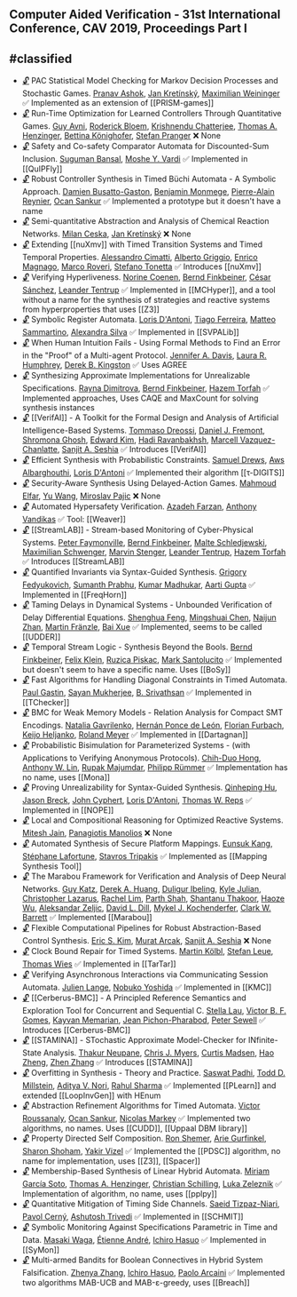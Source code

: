 ## Computer Aided Verification - 31st International Conference, CAV 2019, Proceedings Part I
#classified
---
-	[🔓](https://doi.org/10.1007/978-3-030-25540-4_29) PAC Statistical Model Checking for Markov Decision Processes and Stochastic Games.
	[Pranav Ashok](https://dblp.org/pid/200/8227.html), [Jan Kretínský](https://dblp.org/pid/95/6511.html), [Maximilian Weininger](https://dblp.org/pid/194/2910.html)
	✅ Implemented as an extension of [[PRISM-games]]
-	[🔓](https://doi.org/10.1007/978-3-030-25540-4_36) Run-Time Optimization for Learned Controllers Through Quantitative Games.
	[Guy Avni](https://dblp.org/pid/07/10110.html), [Roderick Bloem](https://dblp.org/pid/80/1300.html), [Krishnendu Chatterjee](https://dblp.org/pid/92/5602.html), [Thomas A. Henzinger](https://dblp.org/pid/h/ThomasAHenzinger.html), [Bettina Könighofer](https://dblp.org/pid/117/3735.html), [Stefan Pranger](https://dblp.org/pid/244/8267.html)
	❌ None
-	[🔓](https://doi.org/10.1007/978-3-030-25540-4_4) Safety and Co-safety Comparator Automata for Discounted-Sum Inclusion.
	[Suguman Bansal](https://dblp.org/pid/217/4777.html), [Moshe Y. Vardi](https://dblp.org/pid/v/MosheYVardi.html)
	✅ Implemented in [[QuIPFly]]
-	[🔓](https://doi.org/10.1007/978-3-030-25540-4_33) Robust Controller Synthesis in Timed Büchi Automata - A Symbolic Approach.
	[Damien Busatto-Gaston](https://dblp.org/pid/194/2532.html), [Benjamin Monmege](https://dblp.org/pid/85/733.html), [Pierre-Alain Reynier](https://dblp.org/pid/55/5954.html), [Ocan Sankur](https://dblp.org/pid/11/7805.html)
	✅ Implemented a prototype but it doesn't have a name
-	[🔓](https://doi.org/10.1007/978-3-030-25540-4_28) Semi-quantitative Abstraction and Analysis of Chemical Reaction Networks.
	[Milan Ceska](https://dblp.org/pid/213/3728.html), [Jan Kretínský](https://dblp.org/pid/95/6511.html)
	❌ None
-	[🔓](https://doi.org/10.1007/978-3-030-25540-4_21) Extending [[nuXmv]] with Timed Transition Systems and Timed Temporal Properties.
	[Alessandro Cimatti](https://dblp.org/pid/13/5961.html), [Alberto Griggio](https://dblp.org/pid/19/3686.html), [Enrico Magnago](https://dblp.org/pid/244/8257.html), [Marco Roveri](https://dblp.org/pid/83/563.html), [Stefano Tonetta](https://dblp.org/pid/t/StefanoTonetta.html)
	✅ Introduces [[nuXmv]]
-	[🔓](https://doi.org/10.1007/978-3-030-25540-4_7) Verifying Hyperliveness.
	[Norine Coenen](https://dblp.org/pid/167/7922.html), [Bernd Finkbeiner](https://dblp.org/pid/73/4443.html), [César Sánchez](https://dblp.org/pid/38/1858.html), [Leander Tentrup](https://dblp.org/pid/143/2715.html)
	✅ Implemented in [[MCHyper]], and a tool without a name for the synthesis of strategies and reactive systems from hyperproperties that uses [[Z3]]
-	[🔓](https://doi.org/10.1007/978-3-030-25540-4_1) Symbolic Register Automata.
	[Loris D'Antoni](https://dblp.org/pid/85/770.html), [Tiago Ferreira](https://dblp.org/pid/201/3471.html), [Matteo Sammartino](https://dblp.org/pid/120/2179.html), [Alexandra Silva](https://dblp.org/pid/92/1378-1.html)
	✅ Implemented in [[SVPALib]]
-	[🔓](https://doi.org/10.1007/978-3-030-25540-4_20) When Human Intuition Fails - Using Formal Methods to Find an Error in the "Proof" of a Multi-agent Protocol.
	[Jennifer A. Davis](https://dblp.org/pid/72/871.html), [Laura R. Humphrey](https://dblp.org/pid/144/8597.html), [Derek B. Kingston](https://dblp.org/pid/41/6176.html)
	✅ Uses AGREE
-	[🔓](https://doi.org/10.1007/978-3-030-25540-4_13) Synthesizing Approximate Implementations for Unrealizable Specifications.
	[Rayna Dimitrova](https://dblp.org/pid/69/2960.html), [Bernd Finkbeiner](https://dblp.org/pid/73/4443.html), [Hazem Torfah](https://dblp.org/pid/140/9733.html)
	✅ Implemented approaches, Uses CAQE and MaxCount for solving synthesis instances
-	[🔓](https://doi.org/10.1007/978-3-030-25540-4_25) [[VerifAI]] - A Toolkit for the Formal Design and Analysis of Artificial Intelligence-Based Systems.
	[Tommaso Dreossi](https://dblp.org/pid/117/9140.html), [Daniel J. Fremont](https://dblp.org/pid/144/7602.html), [Shromona Ghosh](https://dblp.org/pid/164/5676.html), [Edward Kim](https://dblp.org/pid/06/445.html), [Hadi Ravanbakhsh](https://dblp.org/pid/134/9799.html), [Marcell Vazquez-Chanlatte](https://dblp.org/pid/192/1518.html), [Sanjit A. Seshia](https://dblp.org/pid/s/SanjitASeshia.html)
	✅ Introduces [[VerifAI]]
-	[🔓](https://doi.org/10.1007/978-3-030-25540-4_15) Efficient Synthesis with Probabilistic Constraints.
	[Samuel Drews](https://dblp.org/pid/182/9259.html), [Aws Albarghouthi](https://dblp.org/pid/90/8295.html), [Loris D'Antoni](https://dblp.org/pid/85/770.html)
	✅ Implemented their algorithm [[τ-DIGITS]]
-	[🔓](https://doi.org/10.1007/978-3-030-25540-4_10) Security-Aware Synthesis Using Delayed-Action Games.
	[Mahmoud Elfar](https://dblp.org/pid/198/8166.html), [Yu Wang](https://dblp.org/pid/02/5889-44.html), [Miroslav Pajic](https://dblp.org/pid/74/7446.html)
	❌ None
-	[🔓](https://doi.org/10.1007/978-3-030-25540-4_11) Automated Hypersafety Verification.
	[Azadeh Farzan](https://dblp.org/pid/89/148.html), [Anthony Vandikas](https://dblp.org/pid/241/7113.html)
	✅ Tool: [[Weaver]]
-	[🔓](https://doi.org/10.1007/978-3-030-25540-4_24) [[StreamLAB]] - Stream-based Monitoring of Cyber-Physical Systems.
	[Peter Faymonville](https://dblp.org/pid/05/7445.html), [Bernd Finkbeiner](https://dblp.org/pid/73/4443.html), [Malte Schledjewski](https://dblp.org/pid/244/8206.html), [Maximilian Schwenger](https://dblp.org/pid/191/6041.html), [Marvin Stenger](https://dblp.org/pid/189/1078.html), [Leander Tentrup](https://dblp.org/pid/143/2715.html), [Hazem Torfah](https://dblp.org/pid/140/9733.html)
	✅ Introduces [[StreamLAB]]
-	[🔓](https://doi.org/10.1007/978-3-030-25540-4_14) Quantified Invariants via Syntax-Guided Synthesis.
	[Grigory Fedyukovich](https://dblp.org/pid/43/8810.html), [Sumanth Prabhu](https://dblp.org/pid/206/6798-1.html), [Kumar Madhukar](https://dblp.org/pid/134/8956.html), [Aarti Gupta](https://dblp.org/pid/18/2229.html)
	✅ Implemented in [[FreqHorn]]
-	[🔓](https://doi.org/10.1007/978-3-030-25540-4_37) Taming Delays in Dynamical Systems - Unbounded Verification of Delay Differential Equations.
	[Shenghua Feng](https://dblp.org/pid/232/3100.html), [Mingshuai Chen](https://dblp.org/pid/169/1207.html), [Naijun Zhan](https://dblp.org/pid/63/1911.html), [Martin Fränzle](https://dblp.org/pid/34/3263.html), [Bai Xue](https://dblp.org/pid/74/2716-1.html)
	✅ Implemented, seems to be called [[UDDER]]
-	[🔓](https://doi.org/10.1007/978-3-030-25540-4_35) Temporal Stream Logic - Synthesis Beyond the Bools.
	[Bernd Finkbeiner](https://dblp.org/pid/73/4443.html), [Felix Klein](https://dblp.org/pid/80/8313-1.html), [Ruzica Piskac](https://dblp.org/pid/p/RuzicaPiskac.html), [Mark Santolucito](https://dblp.org/pid/115/9332.html)
	✅ Implemented but doesn't seem to have a specific name. Uses [[BoSy]]
-	[🔓](https://doi.org/10.1007/978-3-030-25540-4_3) Fast Algorithms for Handling Diagonal Constraints in Timed Automata.
	[Paul Gastin](https://dblp.org/pid/g/PaulGastin.html), [Sayan Mukherjee](https://dblp.org/pid/52/5375-2.html), [B. Srivathsan](https://dblp.org/pid/86/8295.html)
	✅ Implemented in [[TChecker]]
-	[🔓](https://doi.org/10.1007/978-3-030-25540-4_19) BMC for Weak Memory Models - Relation Analysis for Compact SMT Encodings.
	[Natalia Gavrilenko](https://dblp.org/pid/244/8281.html), [Hernán Ponce de León](https://dblp.org/pid/57/11444.html), [Florian Furbach](https://dblp.org/pid/157/6706.html), [Keijo Heljanko](https://dblp.org/pid/h/KeijoHeljanko.html), [Roland Meyer](https://dblp.org/pid/86/3051.html)
	✅ Implemented in [[Dartagnan]]
-	[🔓](https://doi.org/10.1007/978-3-030-25540-4_27) Probabilistic Bisimulation for Parameterized Systems - (with Applications to Verifying Anonymous Protocols).
	[Chih-Duo Hong](https://dblp.org/pid/00/8296.html), [Anthony W. Lin](https://dblp.org/pid/38/2655.html), [Rupak Majumdar](https://dblp.org/pid/71/1981.html), [Philipp Rümmer](https://dblp.org/pid/79/5611.html)
	✅ Implementation has no name, uses [[Mona]]
-	[🔓](https://doi.org/10.1007/978-3-030-25540-4_18) Proving Unrealizability for Syntax-Guided Synthesis.
	[Qinheping Hu](https://dblp.org/pid/201/4822.html), [Jason Breck](https://dblp.org/pid/148/1307.html), [John Cyphert](https://dblp.org/pid/211/9268.html), [Loris D'Antoni](https://dblp.org/pid/85/770.html), [Thomas W. Reps](https://dblp.org/pid/r/TWReps.html)
	✅ Implemented in [[NOPE]]
-	[🔓](https://doi.org/10.1007/978-3-030-25540-4_32) Local and Compositional Reasoning for Optimized Reactive Systems.
	[Mitesh Jain](https://dblp.org/pid/133/8487.html), [Panagiotis Manolios](https://dblp.org/pid/40/4888.html)
	❌ None
-	[🔓](https://doi.org/10.1007/978-3-030-25540-4_12) Automated Synthesis of Secure Platform Mappings.
	[Eunsuk Kang](https://dblp.org/pid/49/2420.html), [Stéphane Lafortune](https://dblp.org/pid/22/3097.html), [Stavros Tripakis](https://dblp.org/pid/85/6852.html)
	✅ Implemented as [[Mapping Synthesis Tool]]
-	[🔓](https://doi.org/10.1007/978-3-030-25540-4_26) The Marabou Framework for Verification and Analysis of Deep Neural Networks.
	[Guy Katz](https://dblp.org/pid/23/10321.html), [Derek A. Huang](https://dblp.org/pid/244/8209.html), [Duligur Ibeling](https://dblp.org/pid/220/3264.html), [Kyle Julian](https://dblp.org/pid/195/5867.html), [Christopher Lazarus](https://dblp.org/pid/180/3521.html), [Rachel Lim](https://dblp.org/pid/127/9695.html), [Parth Shah](https://dblp.org/pid/147/1126.html), [Shantanu Thakoor](https://dblp.org/pid/218/7437.html), [Haoze Wu](https://dblp.org/pid/195/8725-1.html), [Aleksandar Zeljic](https://dblp.org/pid/147/5994.html), [David L. Dill](https://dblp.org/pid/d/DavidLDill.html), [Mykel J. Kochenderfer](https://dblp.org/pid/34/2029.html), [Clark W. Barrett](https://dblp.org/pid/b/ClarkWBarrett.html)
	✅ Implemented [[Marabou]]
-	[🔓](https://doi.org/10.1007/978-3-030-25540-4_34) Flexible Computational Pipelines for Robust Abstraction-Based Control Synthesis.
	[Eric S. Kim](https://dblp.org/pid/151/6509.html), [Murat Arcak](https://dblp.org/pid/94/6666.html), [Sanjit A. Seshia](https://dblp.org/pid/s/SanjitASeshia.html)
	❌ None
-	[🔓](https://doi.org/10.1007/978-3-030-25540-4_5) Clock Bound Repair for Timed Systems.
	[Martin Kölbl](https://dblp.org/pid/221/1706.html), [Stefan Leue](https://dblp.org/pid/20/6822.html), [Thomas Wies](https://dblp.org/pid/23/5398.html)
	✅ Implemented in [[TarTar]]
-	[🔓](https://doi.org/10.1007/978-3-030-25540-4_6) Verifying Asynchronous Interactions via Communicating Session Automata.
	[Julien Lange](https://dblp.org/pid/96/7159.html), [Nobuko Yoshida](https://dblp.org/pid/29/3650.html)
	✅ Implemented in [[KMC]]
-	[🔓](https://doi.org/10.1007/978-3-030-25540-4_22) [[Cerberus-BMC]] - A Principled Reference Semantics and Exploration Tool for Concurrent and Sequential C.
	[Stella Lau](https://dblp.org/pid/244/8329.html), [Victor B. F. Gomes](https://dblp.org/pid/139/0605.html), [Kayvan Memarian](https://dblp.org/pid/28/10810.html), [Jean Pichon-Pharabod](https://dblp.org/pid/160/7730.html), [Peter Sewell](https://dblp.org/pid/74/185.html)
	✅ Introduces [[Cerberus-BMC]]
-	[🔓](https://doi.org/10.1007/978-3-030-25540-4_31) [[STAMINA]] - STochastic Approximate Model-Checker for INfinite-State Analysis.
	[Thakur Neupane](https://dblp.org/pid/234/8759.html), [Chris J. Myers](https://dblp.org/pid/89/3161.html), [Curtis Madsen](https://dblp.org/pid/02/7594.html), [Hao Zheng](https://dblp.org/pid/31/6916-1.html), [Zhen Zhang](https://dblp.org/pid/19/5112-6.html)
	✅ Introduces [[STAMINA]]
-	[🔓](https://doi.org/10.1007/978-3-030-25540-4_17) Overfitting in Synthesis - Theory and Practice.
	[Saswat Padhi](https://dblp.org/pid/180/8207.html), [Todd D. Millstein](https://dblp.org/pid/93/4679.html), [Aditya V. Nori](https://dblp.org/pid/n/AdityaVNori.html), [Rahul Sharma](https://dblp.org/pid/22/846-1.html)
	✅ Implemented [[PLearn]] and extended [[LoopInvGen]] with HEnum
-	[🔓](https://doi.org/10.1007/978-3-030-25540-4_2) Abstraction Refinement Algorithms for Timed Automata.
	[Victor Roussanaly](https://dblp.org/pid/241/5977.html), [Ocan Sankur](https://dblp.org/pid/11/7805.html), [Nicolas Markey](https://dblp.org/pid/m/NicolasMarkey.html)
	✅ Implemented two algorithms, no names. Uses [[CUDD]], [[Uppaal DBM library]]
-	[🔓](https://doi.org/10.1007/978-3-030-25540-4_9) Property Directed Self Composition.
	[Ron Shemer](https://dblp.org/pid/241/5907.html), [Arie Gurfinkel](https://dblp.org/pid/44/3532.html), [Sharon Shoham](https://dblp.org/pid/92/128.html), [Yakir Vizel](https://dblp.org/pid/86/2578.html)
	✅ Implemented the [[PDSC]] algorithm, no name for implementation, uses [[Z3]], [[Spacer]]
-	[🔓](https://doi.org/10.1007/978-3-030-25540-4_16) Membership-Based Synthesis of Linear Hybrid Automata.
	[Miriam García Soto](https://dblp.org/pid/132/1936.html), [Thomas A. Henzinger](https://dblp.org/pid/h/ThomasAHenzinger.html), [Christian Schilling](https://dblp.org/pid/72/2103-1.html), [Luka Zeleznik](https://dblp.org/pid/244/8265.html)
	✅ Implementation of algorithm, no name, uses [[pplpy]]
-	[🔓](https://doi.org/10.1007/978-3-030-25540-4_8) Quantitative Mitigation of Timing Side Channels.
	[Saeid Tizpaz-Niari](https://dblp.org/pid/195/5725.html), [Pavol Cerný](https://dblp.org/pid/34/6556.html), [Ashutosh Trivedi](https://dblp.org/pid/06/5756.html)
	✅ Implemented in [[SCHMIT]]
-	[🔓](https://doi.org/10.1007/978-3-030-25540-4_30) Symbolic Monitoring Against Specifications Parametric in Time and Data.
	[Masaki Waga](https://dblp.org/pid/182/1837.html), [Étienne André](https://dblp.org/pid/49/2992.html), [Ichiro Hasuo](https://dblp.org/pid/26/4542.html)
	✅ Implemented in [[SyMon]]
-	[🔓](https://doi.org/10.1007/978-3-030-25540-4_23) Multi-armed Bandits for Boolean Connectives in Hybrid System Falsification.
	[Zhenya Zhang](https://dblp.org/pid/98/4896.html), [Ichiro Hasuo](https://dblp.org/pid/26/4542.html), [Paolo Arcaini](https://dblp.org/pid/86/7855.html)
	✅ Implemented two algorithms MAB-UCB and MAB-ε-greedy, uses [[Breach]]
